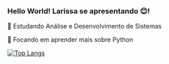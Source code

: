 ### Hello World! Larissa se apresentando :blush:!

🌟 Estudando Análise e Desenvolvimento de Sistemas

🌟 Focando em aprender mais sobre Python 


[![Top Langs](https://github-readme-stats.vercel.app/api/top-langs/?username=LarissaMidori&layout=compact&langs_count=8)](https://github.com/LarissaMidori/github-readme-stats)



<!--
**LarissaMidori/LarissaMidori** is a ✨ _special_ ✨ repository because its `README.md` (this file) appears on your GitHub profile.

Here are some ideas to get you started:

- 🔭 I’m currently working on ...
- 🌱 I’m currently learning ...
- 👯 I’m looking to collaborate on ...
- 🤔 I’m looking for help with ...
- 💬 Ask me about ...
- 📫 How to reach me: ...
- 😄 Pronouns: ...
- ⚡ Fun fact: ...
-->



